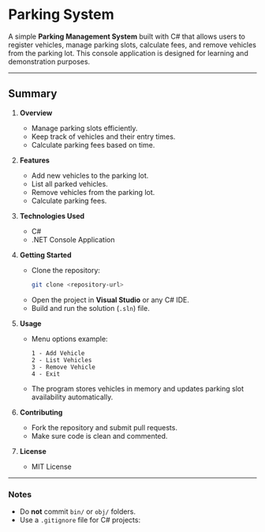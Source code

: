 # Parking System

A simple **Parking Management System** built with C# that allows users to register vehicles, manage parking slots, calculate fees, and remove vehicles from the parking lot. This console application is designed for learning and demonstration purposes.

---

## Summary

1. **Overview**  
   - Manage parking slots efficiently.  
   - Keep track of vehicles and their entry times.  
   - Calculate parking fees based on time.  

2. **Features**  
   - Add new vehicles to the parking lot.  
   - List all parked vehicles.  
   - Remove vehicles from the parking lot.  
   - Calculate parking fees.  

3. **Technologies Used**  
   - C#  
   - .NET Console Application  

4. **Getting Started**  
   - Clone the repository:  
     ```bash
     git clone <repository-url>
     ```  
   - Open the project in **Visual Studio** or any C# IDE.  
   - Build and run the solution (`.sln`) file.  

5. **Usage**  
   - Menu options example:  
     ```
     1 - Add Vehicle
     2 - List Vehicles
     3 - Remove Vehicle
     4 - Exit
     ```  
   - The program stores vehicles in memory and updates parking slot availability automatically.  

6. **Contributing**  
   - Fork the repository and submit pull requests.  
   - Make sure code is clean and commented.  

7. **License**  
   - MIT License  

---

### Notes

- Do **not** commit `bin/` or `obj/` folders.  
- Use a `.gitignore` file for C# projects:  

